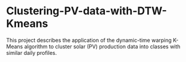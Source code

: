 # Clustering-PV-data-with-DTW-Kmeans
This project describes the application of the dynamic-time warping K-Means algorithm to cluster solar (PV) production data into classes with similar daily profiles.
